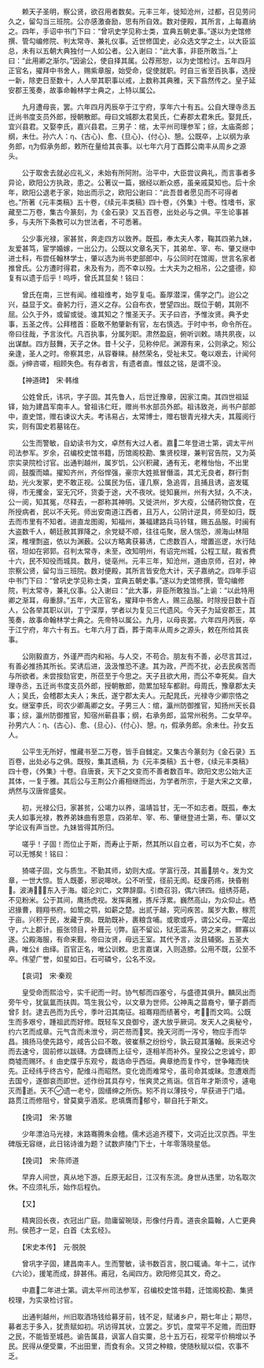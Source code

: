 <!-- { "loadSidebar": true } -->
　　赖天子圣明，察公贤，欲召用者数矣。元丰三年，徙知沧州，过都，召见劳问久之，留勾当三班院。公亦感激奋励，思有所自效。数对便殿，其所言，上每嘉纳之。四年，手诏中书门下曰：“曾巩史学见称士类，宜典五朝史事。”遂以为史馆修撰、管勾编修院、判太常寺、兼礼仪事。近世修国史，必众选文学之士，以大臣监总，未有以五朝大典独付一人如公者。公入谢曰：“此大事，非臣所敢当。”上曰：“此用卿之渐尔。”因谕公，使自择其属。公荐邢恕，以为史馆检讨。五年四月正官名，擢拜中书舍人，赐紫章服，始受命，促使就职。时自三省至百执事，选授一新，除吏日至数十，人人举其职事以戒，上数称其典雅，天下翕然传之。皇子延安郡王笺奏，故事命翰林学士典之，上特以属公。

　　九月遭母丧，罢。六年四月丙辰卒于江宁府，享年六十有五。公自大理寺丞五迁尚书度支员外郎，授朝散郎。母曰文城郡太君吴氏，仁寿郡太君朱氏。娶晁氏，宜兴县君。又娶李氏，嘉兴县君。三男子：绾，太平州司理参军；综，太庙斋郎；纲，未仕。孙六人：η、{古心}、愈、{旦心}、{付心}、憩。公既卒，上以纲为承务郎，η为假承务郎，敕所在量给其丧事。以七年六月丁酉葬公南丰从周乡之源头。

　　公于取舍去就必应礼义，未始有所阿附。治平中，大臣尝议典礼，而言事者多异论，欧阳公方执政，患之。公著议一篇，据经以断众惑，虽亲戚莫知也。后十余年，欧阳公退老于家，始出而示之，欧阳公谢曰：“此吾昔者愿见而不可得者也。”所著《元丰类稿》五十卷，《续元丰类稿》四十卷，《外集》十卷。性嗜书，家藏至二万卷，集古今篆刻，为《金石录》又五百卷，出处必与之俱。平生论事甚多，与夫所下条教可以为世法者，不可悉著。

　　公少事光禄，家甚贫，奔走四方以致养。既孤，奉太夫人孝，鞠其四弟九妹，友爱甚笃，宦学婚嫁，一出公力。公既以文章名天下，其弟牟、宰、布、肇又继中进士科，布尝任翰林学士，肇以选为尚书吏部郎中，与公同时在馆阁，世言名家者推曾氏。公方遭时得君，未及有为，而不幸以殁。士大夫为之相吊，公之盛德，抑复有以遗于后乎！呜呼，曾氏其显矣！铭曰：

　　曾氏在南，三世有闻。维祖维考，始亨复屯。畜厚潜深，儒学之门。迨公之兴，益显于文。奋躬力行，道义之存。公自布衣，誉望四出。既位于朝，其刚不屈。公久于外，或留或徙。谁其知之？惟圣天子。天子曰咨，予惟汝贤。典予史事，五圣之传。公拜稽首：臣敢不勉肇新有官，左右慎选。于时中书，命令所在。帝曰往哉，予言汝代。凡百执事，分属列职。肃然盈庭，俯听训敕。靖共夙夜，以出谋猷。四方鼓舞，天子之休。昔╀父子，见称仲尼。渊源有来，公则承之。矧公亲逢，圣人之时。帝察其忠，从容眷睐。赫然荣名，受祉未艾。奄以艰去，计闻何亟。绅咨嗟，相顾失色。有存者言，有遗者直。惟兹之铭，是谓不没。

　　【神道碑】　宋·韩维

　　公姓曾氏，讳巩，字子固。其先鲁人，后世迁豫章，因家江南。其四世祖延铎，始为建昌军南丰人。曾祖讳仁旺，赠尚书水部员外郎。祖讳致尧，尚书户部郎中，直史馆，赠右谏议大夫。考讳易占，太常博士，赠右银青光禄大夫，其履阅行实，则有国史若墓铭在。

　　公生而警敏，自幼读书为文，卓然有大过人者。嘉二年登进士第，调太平州司法参军。岁余，召编校史馆书籍，历馆阁校勘、集贤校理，兼判官告院，又为英宗实录院检讨官。出通判越州，属岁饥，公兴积藏，通有无，老稚怡怡，不出里闾，鼓腹而嬉。擢知齐州，齐俗悍强，豪宗大姓抵冒僭滥，其尤无良者，群行剽劫，光火发冢，吏不敢正视。公属民为伍，谨几察，急追胥，且捕且诱，盗发辄得，市无攫金，室无冗坏，货委于途，犬不夜吠。徙知襄州，州有大狱，久不决，公一阅，知其冤，尽释去，一郡称其神明。又徙洪州，岁大疫，公储药物饮食，在所授病者，民以不夭死。师出安南道江西者，且万人，公阴计逆具，师至如归，既去而市里有不知者。进直龙图阁，知福州，兼福建路兵马钤辖，赐五品服。时闽有大盗数千人，朝廷赦其罪降之，余党疑不顺，往往屯聚，居人惴恐，濒海山林阻深，椎埋剽盗，依以为渊薮。公以方略禽获募诱，亡虑数百人，增置巡逻，水行陆宿，坦如在郛郭。召判太常寺，未至，改知明州，有诏完州城，公程工赋，裁省费十六，民不知役而城具。数月，徙亳州。元丰三年，知沧州，道由京师，召对，神宗察公贤，留勾当三班院。数对便殿，其所言皆安危大计，天子嘉纳之。四年手诏中书门下曰：“曾巩史学见称士类，宜典五朝史事。”遂以为史馆修撰，管勾编修院，判太常寺，兼礼仪事。公入谢曰：“此大事，非臣所敢独当。”上谕：“以此特用卿之渐耳，毋重辞。”五年，大正官名，擢拜中书舍人，赐三品服。时除授日数十百人，公各举其职以训，丁宁深厚，学者以为复见三代遗风。今天子为延安郡王，其笺奏，故事命翰林学士典之。先帝特以属公。九月，以母丧罢。六年四月丙辰，卒于江宁府，年六十有五。七年六月丁酉，葬于南丰从周乡之源头，敕在所给其丧事。

　　公刚毅直方，外谨严而内和裕。与人交，不苟合。朋友有不善，必尽言其过，有善必推扬其所长。奖诱后进，汲汲惟恐不逮。其为政，严而不扰，必去民疾苦而与所欲者。未尝按劾官吏，所莅至于今思之。天子且欲大用，而公不幸死矣。自大理寺丞，五迁尚书度支员外郎，授朝散郎，勋累加轻车都尉。母周氏，豫章郡太夫人；吴氏，会稽郡太夫人；朱氏，遂宁郡太夫人。元配晁氏，光禄寺少卿宗恪之女。继室李氏，司农少卿禹卿之女。子男三人：绾，瀛州防御推官，知扬州天长县事；综，瀛州防御推官，知宿州蕲县事；纲，右承务郎，监常州税务。二女早卒。孙男六人：η、{古心}、愈、{旦心}、{付心}、憩。η，假承务郎。余未仕。孙女五人。

　　公平生无所好，惟藏书至二万卷，皆手自雠定。又集古今篆刻为《金石录》五百卷，出处必与之俱。既殁，集其遗稿，为《元丰类稿》五十卷，《续元丰类稿》四十卷，《外集》十卷。自唐衰，天下之文变而不善者数百年。欧阳文忠公始大正其体，一复于雅。其后公与王荆公介甫相继而出，为学者所宗，于是大宋之文章，炳然与汉唐侔盛矣。

　　初，光禄公归，家甚贫，公竭力以养，温靖旨甘，无一不如志者。既孤，奉太夫人如事光禄，教养弟妹曲有恩意，四弟牟、宰、布、肇继登进士第，布、肇以文学论议有声当世。九妹皆得其所归。

　　嗟乎！子固！而位止于斯，而寿止于斯，然其所以自立者，可以为不亡矣，亦可以无憾矣！铭曰：

　　猗嗟子固，文与质生。不勤其师，幼则大成。学富行茂，其蓄朋々。发为文章，一世大惊。哲人既萎，邪说嗥吠。公不听莹，径前无阂。砭废药疡，抉昏剔。波涛，东入于海。姬沦刘亡，文弊辞靡。引商召羽，偶六骈四。组绣芬葩，不见粉米。公于其间，鹰扬虎视。发挥奥雅，拣斥浮累。巍然高山，为众仰止。栖迟掾曹，翱翔书府。如鸷之鹗，如薪之楚。出贰于越，究问疾苦。属岁大歉，稼荒于亩。兴积于民，发藏于庾。既助既补，裹粮含哺。或歌或呼，谓公父母。一麾出守，六上郡计。振张领目，补葺元刂弊。庭不留讼，狱无滥系。劳之来之，鳏寡以遂。公殿海服，有命来觐。帝曰汝贤，毋远王室。其代予言，汝且辅弼。五圣大典，唯公纟由绎。百官正名，唯公训敕。忠言嘉谋，入则造膝。公用不既，公至不卒。伟望广誉，如星如日。石可磷兮，公名不没。

　　【哀词】　宋·秦观

　　皇受命而熙洽兮，实千祀而一时。协气郁而四塞兮，与盛德其俱升。麟凤出而旁午兮，犹氤氲而扶舆。笃生我公兮，以文章为世师。公神禹之苗裔兮，肇子爵而曾阝封。逮去邑而为氏兮，季叶汨其南征。祖骞翔而绩著兮，考而文鸣。公既生而多艰兮，踵祖武而好修。既轻车又良御兮，遂大放乎厥词。发天人之奥秘兮，约六艺而成章。元气含而未泄兮，洞芒芴而冥。挽天河而一泻兮，物应手而华昌。揖扬马使先路兮，咸告公曰不敢。彼崔蔡之纷纷兮，孰云窥其藩翰。辰来迟兮而去速兮，固前修以跋礴。方盘礴而上征兮，逐相羊而补外。皇揆公之忠诚兮，即商墟而赐环。纟由史牒乎东观兮，裁诰命乎西垣。典章绝而复作兮，世争睹而快先。正经纬乎终古兮，配维斗而昭然。变化诡而难常兮，虽司命其或昧。忽遭艰而去国兮，遂御哀而即世。述作纷其具存兮，怅爽灵之焉诣。信百年才斯须兮，遽电灭而逝。天不遗一老兮，固缙绅之所伤。矧不肖以薄技兮，早获进于门墙。路贯江而修阻兮，曾莫奠乎酒浆。悲填膺而郁兮，聊自托于斯文。

　　【挽词】　宋·苏辙

　　少年漂泊马光禄，末路骞腾朱会稽。儒术远追齐稷下，文词近比汉京西。平生碑版无容继，此日铭诗谁为题？试数庐陵门下士，十年零落晓星低。

　　【挽词】　宋·陈师道

　　早弃人间世，真从地下游。丘原无起日，江汉有东流。身世从违里，功名取次休。不应须礼乐，始作后程仇。

　　【又】

　　精爽回长夜，衣冠出广庭。勋庸留琬琰，形像付丹青。道丧余篇翰，人亡更典刑。侯芭才一足，白首《太玄经》。

　　【宋史本传】　元·脱脱

　　曾巩字子固，建昌南丰人。生而警敏，读书数百言，脱口辄诵。年十二，试作《六论》，援笔而成，辞甚伟。甫冠，名闻四方。欧阳修见其文，奇之。

　　中嘉二年进士第。调太平州司法参军，召编校史馆书籍，迁馆阁校勘、集贤校理，为实录检讨官。

　　出通判越州，州旧取酒场钱给募牙前，钱不足，赋诸乡户，期七年止；期尽，募者志于多入，犹责赋如初。巩访得其状，立罢之。岁饥，度常平不足赡，而田野之民，不能皆至城邑。谕告属县，讽富人自实粟，总十五万石，视常平价稍增以予民。民得从便受粟，不出田里，而食有余。又贷之种粮，使随秋赋以偿，农事不乏。

